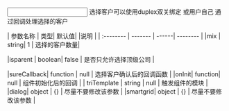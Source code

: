 <input type="text" ms-widget="selcustom" ms-duplex="customval" />
选择客户可以使用duplex双关绑定 或用户自己 通过回调处理选择的客户

| 参数名称  |     类型|  默认值|      |说明     |
| :--------  |  ------- | ------| -------- |
|mix      | string| 1 | 选择的客户数量|

|isparent | boolean| false           | 是否只允许选择顶级公司 |

|sureCallback| function | null | 选择客户确认后的回调函数 |
|onInit| function| null | 组件初始化后的回调 |
| triTemplate | string | null | 触发组件的模块 |
|dialog| object | {} | 尽量不要修改该参数 | 
|smartgrid| object | {} | 尽量不要修改该参数 |

